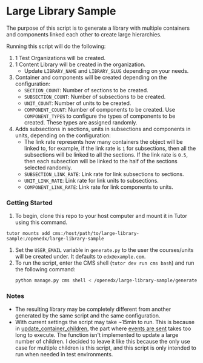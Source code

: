 # Large Library Sample

The purpose of this script is to generate a library with multiple containers and components linked each other to create large hierarchies.

Running this script will do the following:

1. 1 Test Organizations will be created.
2. 1 Content Library will be created in the organization.
    - Update `LIBRARY_NAME` and `LIBRARY_SLUG` depending on your needs.
3. Container and components will be created depending on the configuration:
    - `SECTION_COUNT`: Number of sections to be created.
    - `SUBSECTION_COUNT`: Number of subsections to be created.
    - `UNIT_COUNT`: Number of units to be created.
    - `COMPONENT_COUNT`: Number of components to be created. Use `COMPONENT_TYPES` to configure the types of components to be created. These types are assigned randomly.
4. Adds subsections in sections, units in subsections and components in units, depending on the configuration:
    - The link rate represents how many containers the object will be linked to, for example, if the link rate is `1` for subsections, then all the subsections will be linked to all the sections. If the link rate is `0.5`, then each subsection will be linked to the half of the sections selected randomly.
    - `SUBSECTION_LINK_RATE`: Link rate for link subsections to sections.
    - `UNIT_LINK_RATE`: Link rate for link units to subsections.
    - `COMPONENT_LINK_RATE`: Link rate for link components to units.

### Getting Started

1. To begin, clone this repo to your host computer and mount it in Tutor using this command.
```
tutor mounts add cms:/host/path/to/large-library-sample:/openedx/large-library-sample
```
1. Set the `USER_EMAIL` variable in `generate.py` to the user the courses/units will be created under. It defaults to `edx@example.com`.
1. To run the script, enter the CMS shell (`tutor dev run cms bash`) and run the following command:
    ```sh
    python manage.py cms shell < /openedx/large-library-sample/generate.py
    ```

### Notes

- The resulting library may be completely different from another generated by the same script and the same configuration.
- With current settings the script may take ~15min to run. This is because in [update_container_children](https://github.com/openedx/edx-platform/blob/25522efabc56dca64d34498ce18e912f10511962/openedx/core/djangoapps/content_libraries/api/containers.py#L469), the part where [events are sent](https://github.com/openedx/edx-platform/blob/25522efabc56dca64d34498ce18e912f10511962/openedx/core/djangoapps/content_libraries/api/containers.py#L516) takes too long to execute. The function isn't implemented to update a large number of children. I decided to leave it like this because the only use case for multiple children is this script, and this script is only intended to run when needed in test environments.

